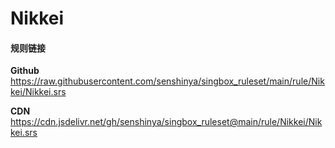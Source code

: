 # Nikkei

#### 规则链接

**Github**
https://raw.githubusercontent.com/senshinya/singbox_ruleset/main/rule/Nikkei/Nikkei.srs

**CDN**
https://cdn.jsdelivr.net/gh/senshinya/singbox_ruleset@main/rule/Nikkei/Nikkei.srs